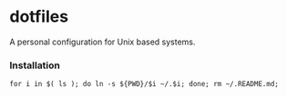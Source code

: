 # dotfiles

A personal configuration for Unix based systems.

### Installation

`for i in $( ls ); do ln -s ${PWD}/$i ~/.$i; done; rm ~/.README.md;`

